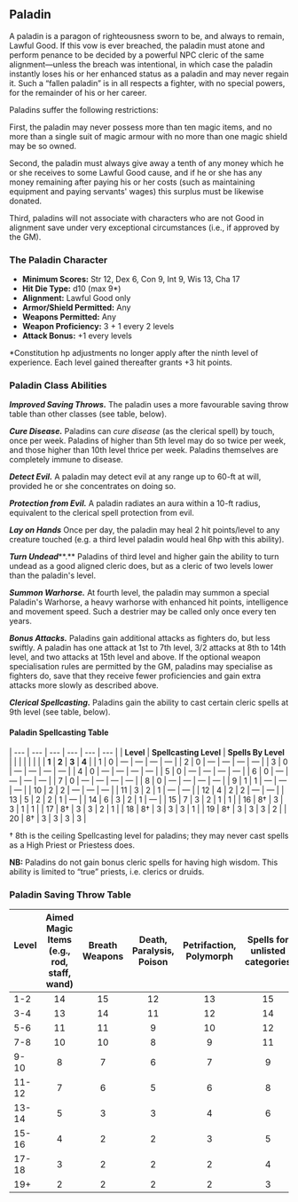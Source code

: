 ## Paladin

A paladin is a paragon of righteousness sworn to be, and always to remain, Lawful Good. If this vow is ever breached, the paladin must atone and perform penance to be decided by a powerful NPC cleric of the same alignment—unless the breach was intentional, in which case the paladin instantly loses his or her enhanced status as a paladin and may never regain it. Such a “fallen paladin” is in all respects a fighter, with no special powers, for the remainder of his or her career.

Paladins suffer the following restrictions:

First, the paladin may never possess more than ten magic items, and no more than a single suit of magic armour with no more than one magic shield may be so owned.

Second, the paladin must always give away a tenth of any money which he or she receives to some Lawful Good cause, and if he or she has any money remaining after paying his or her costs (such as maintaining equipment and paying servants' wages) this surplus must be likewise donated.

Third, paladins will not associate with characters who are not Good in alignment save under very exceptional circumstances (i.e., if approved by the GM).

### The Paladin Character

- **Minimum Scores:** Str 12, Dex 6, Con 9, Int 9, Wis 13, Cha 17
- **Hit Die Type:** d10 (max 9\*)
- **Alignment:** Lawful Good only
- **Armor/Shield Permitted:** Any
- **Weapons Permitted:** Any
- **Weapon Proficiency:** 3 + 1 every 2 levels
- **Attack Bonus:** +1 every levels

\*Constitution hp adjustments no longer apply after the ninth level of experience. Each level gained thereafter grants +3 hit points.

### Paladin Class Abilities

***Improved Saving Throws.*** The paladin uses a more favourable saving throw table than other classes (see table, below).

***Cure Disease.*** Paladins can *cure disease* (as the clerical spell) by touch, once per week. Paladins of higher than 5th level may do so twice per week, and those higher than 10th level thrice per week. Paladins themselves are completely immune to disease.

***Detect Evil.*** A paladin may detect evil at any range up to 60-ft at will, provided he or she concentrates on doing so.

***Protection from Evil.*** A paladin radiates an aura within a 10-ft radius, equivalent to the clerical spell protection from evil.

***Lay on Hands*** Once per day, the paladin may heal 2 hit points/level to any creature touched (e.g. a third level paladin would heal 6hp with this ability).

***Turn Undead*****.** Paladins of third level and higher gain the ability to turn undead as a good aligned cleric does, but as a cleric of two levels lower than the paladin's level.

***Summon Warhorse.*** At fourth level, the paladin may summon a special Paladin's Warhorse, a heavy warhorse with enhanced hit points, intelligence and movement speed. Such a destrier may be called only once every ten years.

***Bonus Attacks.*** Paladins gain additional attacks as fighters do, but less swiftly. A paladin has one attack at 1st to 7th level, 3/2 attacks at 8th to 14th level, and two attacks at 15th level and above. If the optional weapon specialisation rules are permitted by the GM, paladins may specialise as fighters do, save that they receive fewer proficiencies and gain extra attacks more slowly as described above.

***Clerical Spellcasting.*** Paladins gain the ability to cast certain cleric spells at 9th level (see table, below).

#### Paladin Spellcasting Table

| --- | --- | --- | --- | --- | --- |
| **Level** | **Spellcasting Level** | **Spells By Level** |     |     |     |     |
|           |                        | **1** | **2** | **3** | **4** |
| 1   | 0   | —   | —   | —   | —   |
| 2   | 0   | —   | —   | —   | —   |
| 3   | 0   | —   | —   | —   | —   |
| 4   | 0   | —   | —   | —   | —   |
| 5   | 0   | —   | —   | —   | —   |
| 6   | 0   | —   | —   | —   | —   |
| 7   | 0   | —   | —   | —   | —   |
| 8   | 0   | —   | —   | —   | —   |
| 9   | 1   | 1   | —   | —   | —   |
| 10  | 2   | 2   | —   | —   | —   |
| 11  | 3   | 2   | 1   | —   | —   |
| 12  | 4   | 2   | 2   | —   | —   |
| 13  | 5   | 2   | 2   | 1   | —   |
| 14  | 6   | 3   | 2   | 1   | —   |
| 15  | 7   | 3   | 2   | 1   | 1   |
| 16  | 8†  | 3   | 3   | 1   | 1   |
| 17  | 8†  | 3   | 3   | 2   | 1   |
| 18  | 8†  | 3   | 3   | 3   | 1   |
| 19  | 8†  | 3   | 3   | 3   | 2   |
| 20  | 8†  | 3   | 3   | 3   | 3   |

† 8th is the ceiling Spellcasting level for paladins; they may never cast spells as a High Priest or Priestess does.

**NB:** Paladins do not gain bonus cleric spells for having high wisdom. This ability is limited to “true” priests, i.e. clerics or druids.

### Paladin Saving Throw Table

| **Level** &nbsp; &nbsp; | **Aimed Magic Items (e.g., rod, staff, wand)** | **Breath Weapons** | **Death, Paralysis, Poison** | **Petrifaction, Polymorph** | **Spells for unlisted categories** |
| --- |:---:|:---:|:---:|:---:|:---:|
| 1-2 | 14  | 15  | 12  | 13  | 15  |
| 3-4 | 13  | 14  | 11  | 12  | 14  |
| 5-6 | 11  | 11  | 9   | 10  | 12  |
| 7-8 | 10  | 10  | 8   | 9   | 11  |
| 9-10 | 8   | 7   | 6   | 7   | 9   |
| 11-12 | 7   | 6   | 5   | 6   | 8   |
| 13-14 | 5   | 3   | 3   | 4   | 6   |
| 15-16 | 4   | 2   | 2   | 3   | 5   |
| 17-18 | 3   | 2   | 2   | 2   | 4   |
| 19+ | 2   | 2   | 2   | 2   | 3   |

